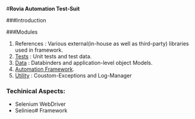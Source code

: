 #**Rovia Automation Test-Suit**

###Introduction




###Modules

1. References : Various external(in-house as well as third-party) libraries used in framework.
2. [Tests](Rovia.UI.Automation.Tests\Tests.mkd) : Unit tests and test data.
3. [Data]() : Databinders and application-level object Models.
4. [Automation Framework]().
5. [Utility]() : Coustom-Exceptions and Log-Manager  


### Techinical Aspects:

* Selenium WebDriver 
* Selinieo# Framework